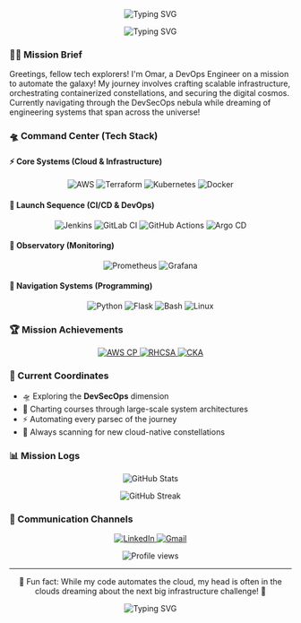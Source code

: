 <div align="center">
  <img src="https://readme-typing-svg.herokuapp.com?font=Fira+Code&size=32&duration=2800&pause=2000&color=A020F0&center=true&vCenter=true&width=940&lines=Welcome+to+Omar's+DevOps+Mission+Control+🚀" alt="Typing SVG" />
</div>
<p align="center">
  <img src="https://readme-typing-svg.herokuapp.com?font=Fira+Code&size=24&duration=2000&pause=1000&color=2196F3&center=true&vCenter=true&width=435&lines=Infrastructure+Explorer+🌌;Automation+Architect+⚡;Cloud+Navigator+☁️;DevSecOps+Voyager+🛸" alt="Typing SVG" />
</p>

### 🧑‍🚀 Mission Brief
Greetings, fellow tech explorers! I'm Omar, a DevOps Engineer on a mission to automate the galaxy! My journey involves crafting scalable infrastructure, orchestrating containerized constellations, and securing the digital cosmos. Currently navigating through the DevSecOps nebula while dreaming of engineering systems that span across the universe! 

### 🛸 Command Center (Tech Stack)

#### ⚡ Core Systems (Cloud & Infrastructure)
<p align="center">
  <img src="https://img.shields.io/badge/AWS-%23FF9900.svg?style=for-the-badge&logo=amazon-aws&logoColor=white" alt="AWS"/>
  <img src="https://img.shields.io/badge/terraform-%235835CC.svg?style=for-the-badge&logo=terraform&logoColor=white" alt="Terraform"/>
  <img src="https://img.shields.io/badge/kubernetes-%23326ce5.svg?style=for-the-badge&logo=kubernetes&logoColor=white" alt="Kubernetes"/>
  <img src="https://img.shields.io/badge/docker-%230db7ed.svg?style=for-the-badge&logo=docker&logoColor=white" alt="Docker"/>
</p>

#### 🚀 Launch Sequence (CI/CD & DevOps)
<p align="center">
  <img src="https://img.shields.io/badge/jenkins-%232C5263.svg?style=for-the-badge&logo=jenkins&logoColor=white" alt="Jenkins"/>
  <img src="https://img.shields.io/badge/gitlab%20ci-%23181717.svg?style=for-the-badge&logo=gitlab&logoColor=white" alt="GitLab CI"/>
  <img src="https://img.shields.io/badge/github%20actions-%232671E5.svg?style=for-the-badge&logo=githubactions&logoColor=white" alt="GitHub Actions"/>
  <img src="https://img.shields.io/badge/argo%20cd-%23EF7B4D.svg?style=for-the-badge&logo=argo&logoColor=white" alt="Argo CD"/>
</p>

#### 🔭 Observatory (Monitoring)
<p align="center">
  <img src="https://img.shields.io/badge/prometheus-%23E6522C.svg?style=for-the-badge&logo=prometheus&logoColor=white" alt="Prometheus"/>
  <img src="https://img.shields.io/badge/grafana-%23F46800.svg?style=for-the-badge&logo=grafana&logoColor=white" alt="Grafana"/>
</p>

#### 💫 Navigation Systems (Programming)
<p align="center">
  <img src="https://img.shields.io/badge/python-%233776AB.svg?style=for-the-badge&logo=python&logoColor=white" alt="Python"/>
  <img src="https://img.shields.io/badge/flask-%23000.svg?style=for-the-badge&logo=flask&logoColor=white" alt="Flask"/>
  <img src="https://img.shields.io/badge/bash-%234EAA25.svg?style=for-the-badge&logo=gnu-bash&logoColor=white" alt="Bash"/>
  <img src="https://img.shields.io/badge/linux-%23FCC624.svg?style=for-the-badge&logo=linux&logoColor=black" alt="Linux"/>
</p>

### 🏆 Mission Achievements
<p align="center">
  <a href="https://www.credly.com/org/amazon-web-services/badge/aws-certified-cloud-practitioner">
    <img src="https://img.shields.io/badge/AWS%20Cloud%20Practitioner-232F3E?style=for-the-badge&logo=amazon-aws&logoColor=white" alt="AWS CP"/>
  </a>
  <a href="https://www.redhat.com/en/services/certification/rhcsa">
    <img src="https://img.shields.io/badge/RHCSA-EE0000?style=for-the-badge&logo=red-hat&logoColor=white" alt="RHCSA"/>
  </a>
  <a href="https://www.cncf.io/certification/cka/">
    <img src="https://img.shields.io/badge/CKA-326CE5?style=for-the-badge&logo=kubernetes&logoColor=white" alt="CKA"/>
  </a>
</p>

### 🎯 Current Coordinates
- 🛸 Exploring the **DevSecOps** dimension
- 🌌 Charting courses through large-scale system architectures
- ⚡ Automating every parsec of the journey
- 🌠 Always scanning for new cloud-native constellations

### 📊 Mission Logs
<p align="center">
  <img src="https://github-readme-stats.vercel.app/api?username=omar99elnemr&show_icons=true&theme=midnight-purple" alt="GitHub Stats" />
</p>

<p align="center">
  <img src="https://github-readme-streak-stats.herokuapp.com/?user=omar99elnemr&theme=midnight-purple" alt="GitHub Streak" />
</p>

### 📡 Communication Channels
<p align="center">
  <a href="https://linkedin.com/in/omar99elnemr">
    <img src="https://img.shields.io/badge/linkedin-%230077B5.svg?style=for-the-badge&logo=linkedin&logoColor=white" alt="LinkedIn"/>
  </a>
  <a href="mailto:omar99elnemr@gmail.com">
    <img src="https://img.shields.io/badge/Gmail-D14836?style=for-the-badge&logo=gmail&logoColor=white" alt="Gmail"/>
  </a>
</p>

<p align="center">
  <img src="https://komarev.com/ghpvc/?username=omar99elnemr&label=Visitors+Aboard&color=blueviolet&style=flat" alt="Profile views" />
</p>

---

<p align="center">🌌 Fun fact: While my code automates the cloud, my head is often in the clouds dreaming about the next big infrastructure challenge! 💭</p>

<p align="center">
  <img src="https://readme-typing-svg.herokuapp.com?font=Fira+Code&pause=1000&color=A020F0&center=true&vCenter=true&width=435&lines=Ready+for+the+next+mission!+👨‍🚀" alt="Typing SVG" />
</p>
